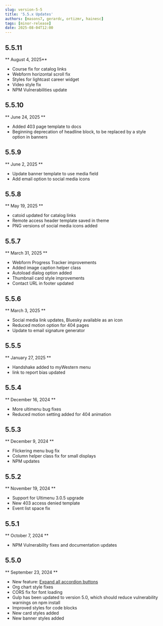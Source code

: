 ```yaml
---
slug: version-5-5
title: '5.5.x Updates'
authors: [masons7, gerardc, ortizmr, hainesc]
tags: [minor-release]
date: 2025-08-04T12:00
---
```

## 5.5.11
** August 4, 2025**
* Course fix for catalog links
* Webform horizontal scroll fix
* Styles for lightcast career widget
* Video style fix
* NPM Vulnerabilities update

## 5.5.10
** June 24, 2025 **
* Added 403 page template to docs
* Beginning deprecation of headline block, to be replaced by a style option in banners

## 5.5.9
** June 2, 2025 **
* Update banner template to use media field
* Add email option to social media icons

## 5.5.8
** May 19, 2025 **
* catoid updated for catalog links
* Remote access header template saved in theme
* PNG versions of social media icons added

## 5.5.7
** March 31, 2025 **
* Webform Progress Tracker improvements
* Added image caption helper class
* Autoload dialog option added
* Thumbnail card style improvements
* Contact URL in footer updated

## 5.5.6
** March 3, 2025 **
* Social media link updates, Bluesky available as an icon
* Reduced motion option for 404 pages
* Update to email signature generator

## 5.5.5
** January 27, 2025 **
* Handshake added to myWestern menu
* link to report bias updated

## 5.5.4 
** December 16, 2024 **
* More ultimenu bug fixes
* Reduced motion setting added for 404 animation

## 5.5.3
** December 9, 2024 **
* Flickering menu bug fix
* Column helper class fix for small displays
* NPM updates

## 5.5.2 
** November 19, 2024 **
* Support for Ultimenu 3.0.5 upgrade
* New 403 access denied template
* Event list space fix

## 5.5.1
** October 7, 2024 **
* NPM Vulnerability fixes and documentation updates

## 5.5.0 
** September 23, 2024 **
* New feature: [Expand all accordion buttons](https://webtech.wwu.edu/news/accordion-component-new-feature)
* Org chart style fixes
* CORS fix for font loading
* Gulp has been updated to version 5.0, which should reduce vulnerability warnings on npm install
* Improved styles for code blocks
* New card styles added
* New banner styles added